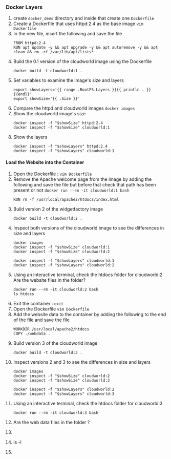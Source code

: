 ### Docker Layers

1. create ```docker_demo``` directory and inside that create one ```Dockerfile```
2. Create a Dockerfile that uses httpd:2.4 as the base image
   ```vim Dockerfile```
3. In the new file, insert the following and save the file
   ```
   FROM httpd:2.4
   RUN apt update -y && apt upgrade -y && apt autoremove -y && apt clean && rm -rf /var/lib/apt/lists*
   ```
4. Build the 0.1 version of the cloudworld image using the Dockerfile
   ```
   docker build -t cloudworld:1 .
   ```
5. Set variables to examine the image's size and layers
   ```
   export showLayers='{{ range .RootFS.Layers }}{{ println . }}{{end}}'
   export showSize='{{ .Size }}'
   ```
6. Compare the httpd and cloudworld images
   ```docker images```
7. Show the cloudworld image's size
   ```
   docker inspect -f "$showSize" httpd:2.4
   docker inspect -f "$showSize" cloudworld:1
   ```
8. Show the layers
   ```
   docker inspect -f "$showLayers" httpd:2.4
   docker inspect -f "$showLayers" cloudworld:1
   ```

#### Load the Website into the Container
  
1. Open the Dockerfile : ```vim Dockerfile```
2. Remove the Apache welcome page from the image by adding the following and save the file but before that check that path has been present or not  ```docker run --rm -it cloudworld:1 bash```
   ```
   RUN rm -f /usr/local/apache2/htdocs/index.html
   ```
3. Build version 2 of the widgetfactory image
   ```
   docker build -t cloudworld:2 .
   ```
4. Inspect both versions of the cloudworld image to see the differences in size and layers  
   ```
   docker images
   docker inspect -f "$showSize" cloudworld:1
   docker inspect -f "$showSize" cloudworld:2
   
   docker inspect -f "$showLayers" cloudworld:1
   docker inspect -f "$showLayers" cloudworld:2
   ```
5. Using an interactive terminal, check the htdocs folder for cloudworld:2 Are the website files in the folder?   
   ```
   docker run --rm -it cloudworld:2 bash
   ls htdocs
   ```
6. Exit the container : ```exit``` 
7. Open the Dockerfile ```vim Dockerfile```
8. Add the website data to the container by adding the following to the end of the file and save the file
   ```
   WORKDIR /usr/local/apache2/htdocs
   COPY ./webdata .
   ```
9. Build version 3 of the cloudworld image
   ```
   docker build -t cloudworld:3 .
   ```
10. Inspect versions 2 and 3 to see the differences in size and layers
    ```
    docker images
    docker inspect -f "$showSize" cloudworld:2
    docker inspect -f "$showSize" cloudworld:3
    
    docker inspect -f "$showLayers" cloudworld:2
    docker inspect -f "$showLayers" cloudworld:3
    ```
11. Using an interactive terminal, check the htdocs folder for cloudworld:3
    ```
    docker run --rm -it cloudworld:3 bash
    ```
12. Are the web data files in the folder ?
13. ```
14. ls -l
15.
    ```   


